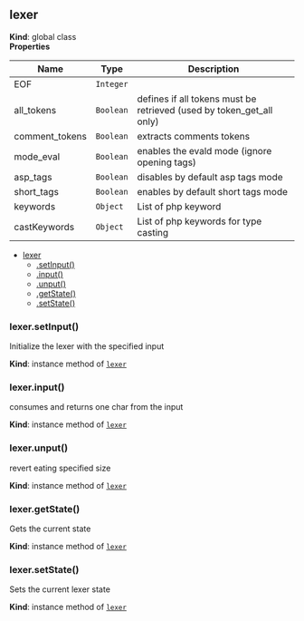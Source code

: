 <a name="lexer"></a>

## lexer
**Kind**: global class  
**Properties**

| Name | Type | Description |
| --- | --- | --- |
| EOF | <code>Integer</code> |  |
| all_tokens | <code>Boolean</code> | defines if all tokens must be retrieved (used by token_get_all only) |
| comment_tokens | <code>Boolean</code> | extracts comments tokens |
| mode_eval | <code>Boolean</code> | enables the evald mode (ignore opening tags) |
| asp_tags | <code>Boolean</code> | disables by default asp tags mode |
| short_tags | <code>Boolean</code> | enables by default short tags mode |
| keywords | <code>Object</code> | List of php keyword |
| castKeywords | <code>Object</code> | List of php keywords for type casting |


* [lexer](#lexer)
    * [.setInput()](#lexer+setInput)
    * [.input()](#lexer+input)
    * [.unput()](#lexer+unput)
    * [.getState()](#lexer+getState)
    * [.setState()](#lexer+setState)

<a name="lexer+setInput"></a>

### lexer.setInput()
Initialize the lexer with the specified input

**Kind**: instance method of [<code>lexer</code>](#lexer)  
<a name="lexer+input"></a>

### lexer.input()
consumes and returns one char from the input

**Kind**: instance method of [<code>lexer</code>](#lexer)  
<a name="lexer+unput"></a>

### lexer.unput()
revert eating specified size

**Kind**: instance method of [<code>lexer</code>](#lexer)  
<a name="lexer+getState"></a>

### lexer.getState()
Gets the current state

**Kind**: instance method of [<code>lexer</code>](#lexer)  
<a name="lexer+setState"></a>

### lexer.setState()
Sets the current lexer state

**Kind**: instance method of [<code>lexer</code>](#lexer)  
